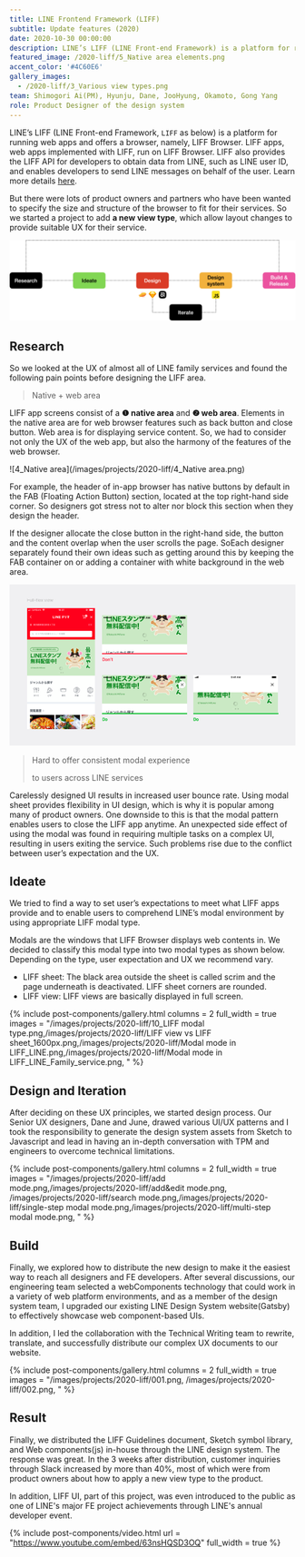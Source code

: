```yaml
---
title: LINE Frontend Framework (LIFF)
subtitle: Update features (2020)
date: 2020-10-30 00:00:00
description: LINE’s LIFF (LINE Front-end Framework) is a platform for running web apps and offers a browser, namely, LIFF Browser. LIFF apps, web apps implemented with LIFF, run on LIFF Browser. LIFF also provides the LIFF API for you to obtain data from LINE, such as LINE user ID, and enables you to send LINE messages on behalf of the user.
featured_image: /2020-liff/5_Native area elements.png
accent_color: '#4C60E6'
gallery_images:
  - /2020-liff/3_Various view types.png
team: Shimogori Ai(PM), Hyunju, Dane, JooHyung, Okamoto, Gong Yang
role: Product Designer of the design system
---
```


LINE’s LIFF (LINE Front-end Framework, `LIFF` as below) is a platform for running web apps and offers a browser, namely, LIFF Browser. LIFF apps, web apps implemented with LIFF, run on LIFF Browser. LIFF also provides the LIFF API for developers to obtain data from LINE, such as LINE user ID, and enables developers to send LINE messages on behalf of the user. Learn more details [here](https://developers.line.biz/en/docs/liff/registering-liff-apps/#before-you-begin).

But there were lots of product owners and partners who have been wanted to specify the size and structure of the browser to fit for their services. So we started a project to add **a new view type**, which allow layout changes to provide suitable UX for their service. 



![Portfolio.005](/images/projects/Portfolio/Portfolio.005.png)

## Research

So we looked at the UX of almost all of LINE family services and found the following pain points before designing the LIFF area.

> Native + web area

LIFF app screens consist of a **❶ native area** and **❷ web area**. Elements in the native area are for web browser features such as back button and close button. Web area is for displaying service content. So, we had to consider not only the UX of the web app, but also the harmony of the features of the web browser.

![4_Native area](/images/projects/2020-liff/4_Native area.png)

For example, the header of in-app browser has native buttons by default in the FAB (Floating Action Button) section, located at the top right-hand side corner. So designers got stress not to alter nor block this section when they design the header.

If the designer allocate the close button in the right-hand side, the button and the content overlap when the user scrolls the page. SoEach designer separately found their own ideas such as getting around this by keeping the FAB container on or adding a container with white background in the web area.

![8-1](/images/projects/2020-liff/8-1.png)



> Hard to offer consistent modal experience 
> 
> to users across LINE services

Carelessly designed UI results in increased user bounce rate. Using modal sheet provides flexibility in UI design, which is why it is popular among many of product owners. One downside to this is that the modal pattern enables users to close the LIFF app anytime. An unexpected side effect of using the modal was found in requiring multiple tasks on a complex UI, resulting in users exiting the service. Such problems rise due to the conflict between user’s expectation and the UX.



## Ideate

We tried to find a way to set user’s expectations to meet what LIFF apps provide and to enable users to comprehend LINE’s modal environment by using appropriate LIFF modal type. 

Modals are the windows that LIFF Browser displays web contents in. We decided to classify this modal type into two modal types as shown below. Depending on the type, user expectation and UX we recommend vary.

- LIFF sheet: The black area outside the sheet is called scrim and the page underneath is deactivated.
   LIFF sheet corners are rounded.
- LIFF view: LIFF views are basically displayed in full screen.

{% include post-components/gallery.html
	columns = 2
	full_width = true
	images = "/images/projects/2020-liff/10_LIFF modal type.png,/images/projects/2020-liff/LIFF view vs LIFF sheet_1600px.png,/images/projects/2020-liff/Modal mode in LIFF_LINE.png,/images/projects/2020-liff/Modal mode in LIFF_LINE_Family_service.png,
	"
%}



## Design and Iteration

After deciding on these UX principles, we started design process. Our Senior UX designers, Dane and June, drawed various UI/UX patterns and I took the responsibility to generate the design system assets from Sketch to Javascript and lead in having an in-depth conversation with TPM and engineers to overcome technical limitations.

{% include post-components/gallery.html
	columns = 2
	full_width = true
	images = "/images/projects/2020-liff/add mode.png,/images/projects/2020-liff/add&edit mode.png, /images/projects/2020-liff/search mode.png,/images/projects/2020-liff/single-step modal mode.png,/images/projects/2020-liff/multi-step modal mode.png,
	"
%}



## Build 

Finally, we explored how to distribute the new design to make it the easiest way to reach all designers and FE developers. After several discussions, our engineering team selected a webComponents technology that could work in a variety of web platform environments, and as a member of the design system team, I upgraded our existing LINE Design System website(Gatsby) to effectively showcase web component-based UIs.

In addition, I led the collaboration with the Technical Writing team to rewrite, translate, and successfully distribute our complex UX documents to our website.


{% include post-components/gallery.html
	columns = 2
	full_width = true
	images = "/images/projects/2020-liff/001.png, /images/projects/2020-liff/002.png,
	"
%}




## Result

Finally, we distributed the LIFF Guidelines document, Sketch symbol library, and Web components(js)  in-house through the LINE design system. The response was great. In the 3 weeks after distribution, customer inquiries through Slack increased by more than 40%, most of which were from product owners about how to apply a new view type to the product.

In addition, LIFF UI, part of this project, was even introduced to the public as one of LINE's major FE project achievements through LINE's annual developer event.

{% include post-components/video.html
	url = "https://www.youtube.com/embed/63nsHQSD3OQ"
	full_width = true
%}




